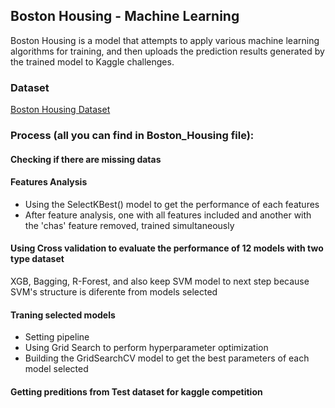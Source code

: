 ## Boston Housing - Machine Learning
Boston Housing is a model that attempts to apply various machine learning algorithms for training, and then uploads the prediction results generated by the trained model to Kaggle challenges.
### Dataset
<a href="https://www.kaggle.com/c/boston-housing">Boston Housing Dataset</a>
### Process (all you can find in Boston_Housing file):
#### Checking if there are missing datas
#### Features Analysis
* Using the SelectKBest() model to get the performance of each features
* After feature analysis, one with all features included and another with the 'chas' feature removed, trained simultaneously
#### Using Cross validation to evaluate the performance of 12 models with two type dataset
XGB, Bagging, R-Forest, and also keep SVM model to next step because SVM's structure is diferente from models selected
#### Traning selected models
* Setting pipeline
* Using Grid Search to perform hyperparameter optimization
* Building the GridSearchCV model to get the best parameters of each model selected
#### Getting preditions from Test dataset for kaggle competition



